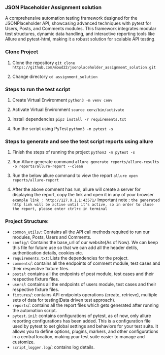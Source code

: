 ### JSON Placeholder Assignment solution
A comprehensive automation testing framework designed for the JSONPlaceholder API, showcasing advanced techniques with pytest for Users, Posts, and Comments modules. This framework integrates modular test structures, dynamic data handling, and interactive reporting tools like Allure and pytest-html, making it a robust solution for scalable API testing.

### Clone Project
1. Clone the repository
```git clone https://github.com/moud22/jsonplaceholder_assignment_solution.git```

2. Change directory
```cd assignment_solution```

### Steps to run the test script

1. Create Virtual Environment
```python3 -m venv cenv```

2. Activate Virtual Environment
```source cenv/bin/activate```

3. Install dependencies
```pip3 install -r requirements.txt```

4. Run the script using PyTest
```python3 -m pytest -s```

### Steps to generate and see the test script reports using allure

1. Finish the steps of running the project
```python3 -m pytest -s```

2. Run Allure generate command
```allure generate reports/allure-results -o reports/allure-report --clean```

3. Run the below allure command to view the report
```allure open reports/allure-report```

4. After the above comment has run, allure will create a server for displaying the report, copy the link and open it in any of your browser
```example link : http://127.0.1.1:43571/```
Important note : ```the generated http link will be active until it's active, so in order to close the report, please enter ctrl+c in terminal```

### Project Structure:
- `common_utils/`: Contains all the API call methods required to run our modules, Posts, Users and Comments.
- `config/`: Contains the base_url of our website(As of Now). We can keep this file for future use so that we can add all the header detils, authentication details, cookies etc.
- `requirements.txt`: Lists the dependencies for the project.
- `comments`/: contains all the endpoints of comment module, test cases and their respective fixture files.
- `posts`/: contains all the endpoints of post module, test cases and their respective fixture files.
- `users`/: contains all the endpoints of users module, test cases and their respective fixture files.
- `fixtures`/: contains API endpoints operations (create, retrieve), multiple sets of data for testing(Data driven test approach).
- `reports`/: contains all the report files which gets generated after running the automation script.
- `pytest.ini`/: contains configurations of pytest, as of now, only allure reporting configurations has been added. This is a configuration file used by pytest to set global settings and behaviors for your test suite. It allows you to define options, plugins, markers, and other configurations in a central location, making your test suite easier to manage and customize.
- `script_logger.log`/: contains log details.

